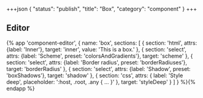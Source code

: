 +++json
{
  "status": "publish",
  "title": "Box",
  "category": "component"
}
+++

## Editor

{%
  app 'component-editor', {
    name: 'box',
    sections: [
      {
        section: 'html',
        attrs: {label: 'Inner'},
        target: 'inner',
        value: 'This is a box.'
      },
      {
        section: 'select',
        attrs: {label: 'Scheme', preset: 'colorsAndGradients'},
        target: 'scheme'
      },
      {
        section: 'select',
        attrs: {label: 'Border radius', preset: 'borderRadiuses'},
        target: 'borderRadius'
      },
      {
        section: 'select',
        attrs: {label: 'Shadow', preset: 'boxShadows'},
        target: 'shadow'
      },
      {
        section: 'css',
        attrs: {
          label: 'Style deep',
          placeholder: ':host, .root, .any { ... }'
        },
        target: 'styleDeep'
      }
    ]
  }
%}{% endapp %}
